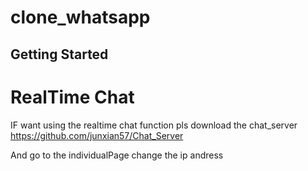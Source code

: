 # clone_whatsapp

## Getting Started

# RealTime Chat
IF want using the realtime chat function pls download the chat_server
https://github.com/junxian57/Chat_Server

And go to the individualPage change the ip andress


